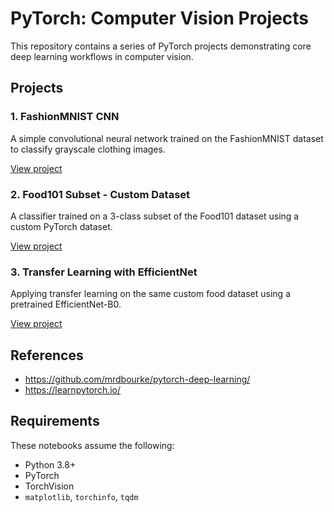 # PyTorch: Computer Vision Projects

This repository contains a series of PyTorch projects demonstrating core deep learning workflows in computer vision.

## Projects

### 1. FashionMNIST CNN
A simple convolutional neural network trained on the FashionMNIST dataset to classify grayscale clothing images.

[View project](./fashionMNIST/)

### 2. Food101 Subset - Custom Dataset
A classifier trained on a 3-class subset of the Food101 dataset using a custom PyTorch dataset.

[View project](./food101_custom/)

### 3. Transfer Learning with EfficientNet
Applying transfer learning on the same custom food dataset using a pretrained EfficientNet-B0.

[View project](./food101_transfer/)

## References
 - https://github.com/mrdbourke/pytorch-deep-learning/
 - https://learnpytorch.io/

## Requirements

These notebooks assume the following:
- Python 3.8+
- PyTorch
- TorchVision
- `matplotlib`, `torchinfo`, `tqdm`

